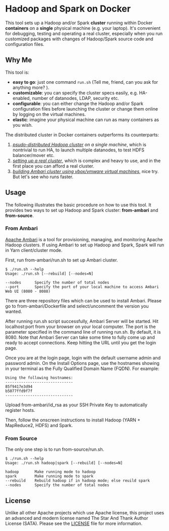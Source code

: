 # Hadoop and Spark on Docker

This tool sets up a Hadoop and/or Spark **cluster** running within Docker **containers** on a **single** physical machine (e.g. your laptop). It's convenient for debugging, testing and operating a real cluster, especially when you run customized packages with changes of Hadoop/Spark source code and configuration files.

## Why Me
This tool is:

- **easy to go**: just one command `run.sh` (Tell me, friend, can you ask for anything more? ).
- **customizable**: you can specify the cluster specs easily, e.g. HA-enabled, number of datanodes, LDAP, security etc.
- **configurable**: you can either change the Hadoop and/or Spark configuration files before launching the cluster or change them online by logging on the virtual machines.
- **elastic**: imagine your physical machine can run as many containers as you wish.

The distributed cluster in Docker containers outperforms its counterparts:

1. _[psudo-distributed Hadoop cluster](https://hadoop.apache.org/docs/current/hadoop-project-dist/hadoop-common/SingleCluster.html) on a single machine_, which is nontrivial to run HA, to launch multiple datanodes, to test HDFS balancer/mover etc.
1. _[setting up a real cluster](https://hadoop.apache.org/docs/current/hadoop-project-dist/hadoop-common/ClusterSetup.html)_, which is complex and heavy to use, and in the first place you can afford a real cluster.
1. _[building Ambari cluster using vbox/vmware virtual machines](https://cwiki.apache.org/confluence/display/AMBARI/Quick+Start+Guide)_, nice try. But let's see who runs faster.

## Usage
The following illustrates the basic procedure on how to use this tool. It provides two ways to set up Hadoop and Spark cluster:
**from-ambari** and **from-source**.
### From Ambari

[Apache Ambari](https://cwiki.apache.org/confluence/display/AMBARI/Ambari) is a tool for provisioning, managing, and monitoring Apache Hadoop clusters. If using Ambari to set up Hadoop and Spark, Spark will run in Yarn client/cluster mode.

First, run from-ambari/run.sh to set up Ambari cluster.
```
$ ./run.sh --help
Usage: ./run.sh [--rebuild] [--nodes=N]

--nodes      Specify the number of total nodes
--port       Specify the port of your local machine to access Ambari Web UI (8080 - 8088)
```
There are three repository files which can be used to install Ambari. Please go to from-ambari/Dockerfile and select/uncomment the version you wanted.

After running run.sh script successfully, Ambari Server will be started. Hit localhost:port from your browser on your local computer. The port is the parameter specified in the command line of running run.sh. By default,
it is 8080. Note that Ambari Server can take some time to fully come up and ready to accept connections. Keep hitting the URL until you get the login page.

Once you are at the login page, login with the default username admin and password admin.
On the Install Options page, use the hostnames showing in your terminal as the Fully Qualified Domain Name (FQDN). For example:
```
Using the following hostnames:
------------------------------
85f9417e3d94
b5077ffd9f7f
------------------------------
```
Upload from-ambari/id_rsa as your SSH Private Key to automatically register hosts.

Then, follow the onscreen instructions to install Hadoop (YARN + MapReduce2, HDFS) and Spark.

### From Source
The only one step is to run from-source/run.sh.

```
$ ./run.sh --help
Usage: ./run.sh hadoop|spark [--rebuild] [--nodes=N]

hadoop       Make running mode to hadoop
spark        Make running mode to spark
--rebuild    Rebuild hadoop if in hadoop mode; else reuild spark
--nodes      Specify the number of total nodes
```

## License
Unlike all other Apache projects which use Apache license, this project uses an advanced and modern license named The Star And Thank Author License (SATA). Please see the [LICENSE](LICENSE) file for more information.
